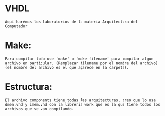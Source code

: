 # VHDL
	Aquí harémos los laboratorios de la materia Arquitectura del Computador

# Make:
	Para compilar todo use 'make' o 'make filename' para compilar algun archivo en particular. (Remplazar filename por el nombre del archivo) (el nombre del archivo es el que aparece en la carpeta).

# Estructura:
	El archivo components tiene todas las arquitecturas, creo que lo usa dmen.vhd y imem.vhd con la libreria work que es la que tiene todos los archivos que se van compilando.